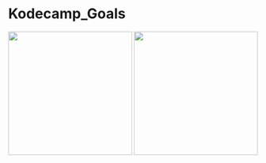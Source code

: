 # Kodecamp_Goals

<p align="center">
<img src="https://github.com/J-cart/Kodecamp_Goals/assets/82452881/cf1d30d7-3761-49f4-a493-568ab41b43f4" width="250"/>
<img src="https://github.com/J-cart/Kodecamp_Goals/assets/82452881/a3f826b3-540b-4770-804d-4963351de208" width="250"/>
</p>
